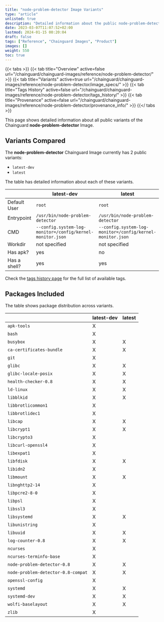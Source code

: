 ```yaml
---
title: "node-problem-detector Image Variants"
type: "article"
unlisted: true
description: "Detailed information about the public node-problem-detector Chainguard Image variants"
date: 2023-03-07T11:07:52+02:00
lastmod: 2024-01-15 00:20:04
draft: false
tags: ["Reference", "Chainguard Images", "Product"]
images: []
weight: 550
toc: true
---
```


{{< tabs >}}
{{< tab title="Overview" active=false url="/chainguard/chainguard-images/reference/node-problem-detector/" >}}
{{< tab title="Variants" active=true url="/chainguard/chainguard-images/reference/node-problem-detector/image_specs/" >}}
{{< tab title="Tags History" active=false url="/chainguard/chainguard-images/reference/node-problem-detector/tags_history/" >}}
{{< tab title="Provenance" active=false url="/chainguard/chainguard-images/reference/node-problem-detector/provenance_info/" >}}
{{</ tabs >}}

This page shows detailed information about all public variants of the Chainguard **node-problem-detector** Image.

## Variants Compared
The **node-problem-detector** Chainguard Image currently has 2 public variants: 

- `latest-dev`
- `latest`

The table has detailed information about each of these variants.

|              | latest-dev                                                | latest                                                    |
|--------------|-----------------------------------------------------------|-----------------------------------------------------------|
| Default User | `root`                                                    | `root`                                                    |
| Entrypoint   | `/usr/bin/node-problem-detector`                          | `/usr/bin/node-problem-detector`                          |
| CMD          | `--config.system-log-monitor=/config/kernel-monitor.json` | `--config.system-log-monitor=/config/kernel-monitor.json` |
| Workdir      | not specified                                             | not specified                                             |
| Has apk?     | yes                                                       | no                                                        |
| Has a shell? | yes                                                       | yes                                                       |

Check the [tags history page](/chainguard/chainguard-images/reference/node-problem-detector/tags_history/) for the full list of available tags.

## Packages Included
The table shows package distribution across variants.

|                                    | latest-dev | latest |
|------------------------------------|------------|--------|
| `apk-tools`                        | X          |        |
| `bash`                             | X          |        |
| `busybox`                          | X          | X      |
| `ca-certificates-bundle`           | X          | X      |
| `git`                              | X          |        |
| `glibc`                            | X          | X      |
| `glibc-locale-posix`               | X          | X      |
| `health-checker-0.8`               | X          | X      |
| `ld-linux`                         | X          | X      |
| `libblkid`                         | X          | X      |
| `libbrotlicommon1`                 | X          |        |
| `libbrotlidec1`                    | X          |        |
| `libcap`                           | X          | X      |
| `libcrypt1`                        | X          | X      |
| `libcrypto3`                       | X          |        |
| `libcurl-openssl4`                 | X          |        |
| `libexpat1`                        | X          |        |
| `libfdisk`                         | X          | X      |
| `libidn2`                          | X          |        |
| `libmount`                         | X          | X      |
| `libnghttp2-14`                    | X          |        |
| `libpcre2-8-0`                     | X          |        |
| `libpsl`                           | X          |        |
| `libssl3`                          | X          |        |
| `libsystemd`                       | X          | X      |
| `libunistring`                     | X          |        |
| `libuuid`                          | X          | X      |
| `log-counter-0.8`                  | X          | X      |
| `ncurses`                          | X          |        |
| `ncurses-terminfo-base`            | X          |        |
| `node-problem-detector-0.8`        | X          | X      |
| `node-problem-detector-0.8-compat` | X          | X      |
| `openssl-config`                   | X          |        |
| `systemd`                          | X          | X      |
| `systemd-dev`                      | X          | X      |
| `wolfi-baselayout`                 | X          | X      |
| `zlib`                             | X          |        |

